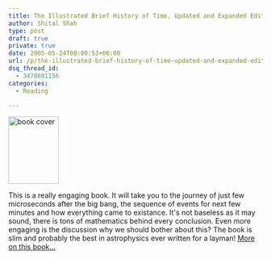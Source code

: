 ```yaml
---
title: The Illustrated Brief History of Time, Updated and Expanded Edition
author: Shital Shah
type: post
draft: true
private: true
date: 2005-05-24T00:00:53+00:00
url: /p/the-illustrated-brief-history-of-time-updated-and-expanded-edition/
dsq_thread_id:
  - 3478681156
categories:
  - Reading

---
```

[<img src="/images/posts/2005/05/brief_hist_time.gif" alt="book cover" width="100" height="134" class="alignleft size-full wp-image-836" />][1]

This is a really engaging book. It will take you to the journey of just few microseconds after the big bang, the sequence of events for next few minutes and how everything came to existance. It's not baseless as it may sound, there is tons of mathematics behind every conclusion. Even more engaging is the discussion why we should bother about this? The book is slim and probably the best in astrophysics ever written for a layman! [More on this book...][2]

 [1]: /images/posts/2005/05/brief_hist_time.gif
 [2]: http://www.amazon.com/exec/obidos/ASIN/0553103741/102-3263321-6040950